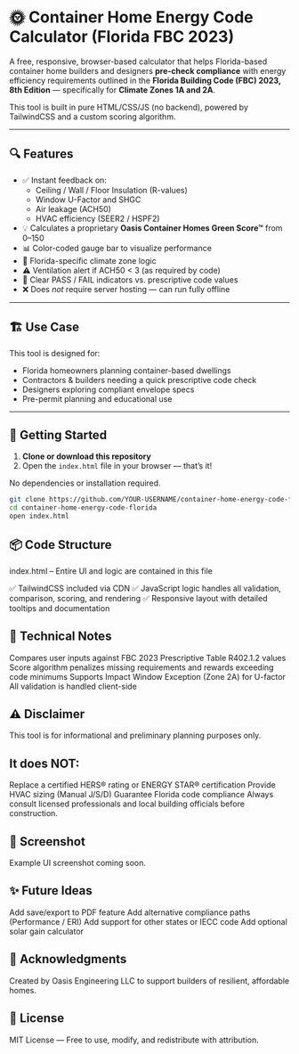 # 🌞 Container Home Energy Code Calculator (Florida FBC 2023)

A free, responsive, browser-based calculator that helps Florida-based container home builders and designers **pre-check compliance** with energy efficiency requirements outlined in the **Florida Building Code (FBC) 2023, 8th Edition** — specifically for **Climate Zones 1A and 2A**.

This tool is built in pure HTML/CSS/JS (no backend), powered by TailwindCSS and a custom scoring algorithm.

---

## 🔍 Features

- ✅ Instant feedback on:
  - Ceiling / Wall / Floor Insulation (R-values)
  - Window U-Factor and SHGC
  - Air leakage (ACH50)
  - HVAC efficiency (SEER2 / HSPF2)
- 💡 Calculates a proprietary **Oasis Container Homes Green Score™** from 0–150
- 📊 Color-coded gauge bar to visualize performance
- 📍 Florida-specific climate zone logic
- ⚠️ Ventilation alert if ACH50 < 3 (as required by code)
- 📝 Clear PASS / FAIL indicators vs. prescriptive code values
- ❌ Does *not* require server hosting — can run fully offline

---

## 🏗 Use Case

This tool is designed for:

- Florida homeowners planning container-based dwellings
- Contractors & builders needing a quick prescriptive code check
- Designers exploring compliant envelope specs
- Pre-permit planning and educational use

---

## 🚀 Getting Started

1. **Clone or download this repository**
2. Open the `index.html` file in your browser — that’s it!

No dependencies or installation required.

```bash
git clone https://github.com/YOUR-USERNAME/container-home-energy-code-florida.git
cd container-home-energy-code-florida
open index.html
```

## 📦 Code Structure
index.html – Entire UI and logic are contained in this file

✅ TailwindCSS included via CDN
✅ JavaScript logic handles all validation, comparison, scoring, and rendering
✅ Responsive layout with detailed tooltips and documentation

## 📐 Technical Notes
Compares user inputs against FBC 2023 Prescriptive Table R402.1.2 values
Score algorithm penalizes missing requirements and rewards exceeding code minimums
Supports Impact Window Exception (Zone 2A) for U-factor
All validation is handled client-side

## ⚠️ Disclaimer
This tool is for informational and preliminary planning purposes only.

## It does NOT:

Replace a certified HERS® rating or ENERGY STAR® certification
Provide HVAC sizing (Manual J/S/D)
Guarantee Florida code compliance
Always consult licensed professionals and local building officials before construction.

## 📸 Screenshot
Example UI screenshot coming soon.

## ✨ Future Ideas
Add save/export to PDF feature
Add alternative compliance paths (Performance / ERI)
Add support for other states or IECC code
Add optional solar gain calculator

## 🙌 Acknowledgments
Created by Oasis Engineering LLC to support builders of resilient, affordable homes.

## 🪪 License
MIT License — Free to use, modify, and redistribute with attribution.


